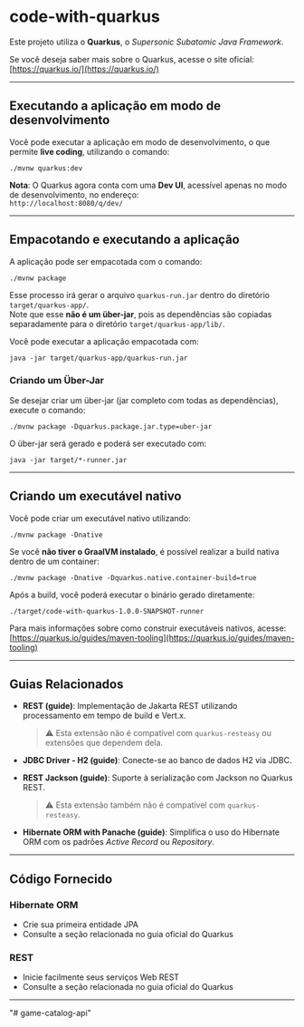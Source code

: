 # code-with-quarkus

Este projeto utiliza o **Quarkus**, o *Supersonic Subatomic Java Framework*.

Se você deseja saber mais sobre o Quarkus, acesse o site oficial:  
[https://quarkus.io/](https://quarkus.io/)

---

## Executando a aplicação em modo de desenvolvimento

Você pode executar a aplicação em modo de desenvolvimento, o que permite **live coding**, utilizando o comando:

`./mvnw quarkus:dev`

**Nota**: O Quarkus agora conta com uma **Dev UI**, acessível apenas no modo de desenvolvimento, no endereço:  
`http://localhost:8080/q/dev/`

---

## Empacotando e executando a aplicação

A aplicação pode ser empacotada com o comando:

`./mvnw package`

Esse processo irá gerar o arquivo `quarkus-run.jar` dentro do diretório `target/quarkus-app/`.  
Note que esse **não é um über-jar**, pois as dependências são copiadas separadamente para o diretório `target/quarkus-app/lib/`.

Você pode executar a aplicação empacotada com:

`java -jar target/quarkus-app/quarkus-run.jar`

### Criando um Über-Jar

Se desejar criar um über-jar (jar completo com todas as dependências), execute o comando:

`./mvnw package -Dquarkus.package.jar.type=uber-jar`

O über-jar será gerado e poderá ser executado com:

`java -jar target/*-runner.jar`

---

## Criando um executável nativo

Você pode criar um executável nativo utilizando:

`./mvnw package -Dnative`

Se você **não tiver o GraalVM instalado**, é possível realizar a build nativa dentro de um container:

`./mvnw package -Dnative -Dquarkus.native.container-build=true`

Após a build, você poderá executar o binário gerado diretamente:

`./target/code-with-quarkus-1.0.0-SNAPSHOT-runner`

Para mais informações sobre como construir executáveis nativos, acesse:  
[https://quarkus.io/guides/maven-tooling](https://quarkus.io/guides/maven-tooling)

---

## Guias Relacionados

- **REST (guide)**: Implementação de Jakarta REST utilizando processamento em tempo de build e Vert.x.  
  > ⚠️ Esta extensão não é compatível com `quarkus-resteasy` ou extensões que dependem dela.

- **JDBC Driver - H2 (guide)**: Conecte-se ao banco de dados H2 via JDBC.

- **REST Jackson (guide)**: Suporte à serialização com Jackson no Quarkus REST.  
  > ⚠️ Esta extensão também não é compatível com `quarkus-resteasy`.

- **Hibernate ORM with Panache (guide)**: Simplifica o uso do Hibernate ORM com os padrões *Active Record* ou *Repository*.

---

## Código Fornecido

### Hibernate ORM

- Crie sua primeira entidade JPA  
- Consulte a seção relacionada no guia oficial do Quarkus

### REST

- Inicie facilmente seus serviços Web REST  
- Consulte a seção relacionada no guia oficial do Quarkus

---
"# game-catalog-api" 
